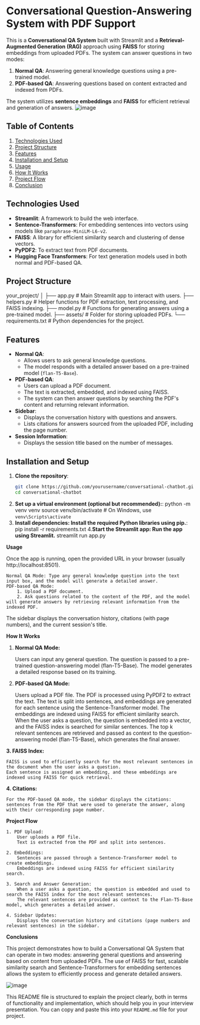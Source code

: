 # Conversational Question-Answering System with PDF Support

This is a **Conversational QA System** built with Streamlit and a **Retrieval-Augmented Generation (RAG)** approach using **FAISS** for storing embeddings from uploaded PDFs. The system can answer questions in two modes:
1. **Normal QA**: Answering general knowledge questions using a pre-trained model.
2. **PDF-based QA**: Answering questions based on content extracted and indexed from PDFs.

The system utilizes **sentence embeddings** and **FAISS** for efficient retrieval and generation of answers.
![image](https://github.com/user-attachments/assets/83137fec-e2a5-47ab-b99e-9a13af17a8ca)


## Table of Contents
1. [Technologies Used](#technologies-used)
2. [Project Structure](#project-structure)
3. [Features](#features)
4. [Installation and Setup](#installation-and-setup)
5. [Usage](#usage)
6. [How It Works](#how-it-works)
7. [Project Flow](#project-flow)
8. [Conclusion](#conclusion)

## Technologies Used
- **Streamlit**: A framework to build the web interface.
- **Sentence-Transformers**: For embedding sentences into vectors using models like `paraphrase-MiniLM-L6-v2`.
- **FAISS**: A library for efficient similarity search and clustering of dense vectors.
- **PyPDF2**: To extract text from PDF documents.
- **Hugging Face Transformers**: For text generation models used in both normal and PDF-based QA.

## Project Structure

your_project/ │ ├── app.py # Main Streamlit app to interact with users. ├── helpers.py # Helper functions for PDF extraction, text processing, and FAISS indexing. ├── model.py # Functions for generating answers using a pre-trained model. ├── assets/ # Folder for storing uploaded PDFs. └── requirements.txt # Python dependencies for the project.

## Features
- **Normal QA**: 
  - Allows users to ask general knowledge questions. 
  - The model responds with a detailed answer based on a pre-trained model (`flan-T5-Base`).
- **PDF-based QA**: 
  - Users can upload a PDF document. 
  - The text is extracted, embedded, and indexed using FAISS.
  - The system can then answer questions by searching the PDF's content and returning relevant information.
- **Sidebar**:
  - Displays the conversation history with questions and answers.
  - Lists citations for answers sourced from the uploaded PDF, including the page number.
- **Session Information**:
  - Displays the session title based on the number of messages.
  
## Installation and Setup

1. **Clone the repository**:
   ```bash
   git clone https://github.com/yourusername/conversational-chatbot.git
   cd conversational-chatbot
2. **Set up a virtual environment (optional but recommended):**:
python -m venv venv
source venv/bin/activate  # On Windows, use `venv\Scripts\activate`
3. **Install dependencies: Install the required Python libraries using pip.**:
pip install -r requirements.txt
4.**Start the Streamlit app: Run the app using Streamlit.**
streamlit run app.py

**Usage**

Once the app is running, open the provided URL in your browser (usually http://localhost:8501).

    Normal QA Mode: Type any general knowledge question into the text input box, and the model will generate a detailed answer.
    PDF-based QA Mode:
        1. Upload a PDF document.
        2. Ask questions related to the content of the PDF, and the model will generate answers by retrieving relevant information from the indexed PDF.

The sidebar displays the conversation history, citations (with page numbers), and the current session's title.

**How It Works**
1. **Normal QA Mode:**

    Users can input any general question.
    The question is passed to a pre-trained question-answering model (flan-T5-Base).
    The model generates a detailed response based on its training.

2. **PDF-based QA Mode:**

    Users upload a PDF file.
    The PDF is processed using PyPDF2 to extract the text.
    The text is split into sentences, and embeddings are generated for each sentence using the Sentence-Transformer model.
    The embeddings are indexed using FAISS for efficient similarity search.
    When the user asks a question, the question is embedded into a vector, and the FAISS index is searched for similar sentences.
    The top k relevant sentences are retrieved and passed as context to the question-answering model (flan-T5-Base), which generates the final answer.

**3. FAISS Index:**

    FAISS is used to efficiently search for the most relevant sentences in the document when the user asks a question.
    Each sentence is assigned an embedding, and these embeddings are indexed using FAISS for quick retrieval.

**4. Citations:**

    For the PDF-based QA mode, the sidebar displays the citations: sentences from the PDF that were used to generate the answer, along with their corresponding page number.

**Project Flow**

    1. PDF Upload:
        User uploads a PDF file.
        Text is extracted from the PDF and split into sentences.

    2. Embeddings:
        Sentences are passed through a Sentence-Transformer model to create embeddings.
        Embeddings are indexed using FAISS for efficient similarity search.

    3. Search and Answer Generation:
        When a user asks a question, the question is embedded and used to search the FAISS index for the most relevant sentences.
        The relevant sentences are provided as context to the Flan-T5-Base model, which generates a detailed answer.

    4. Sidebar Updates:
        Displays the conversation history and citations (page numbers and relevant sentences) in the sidebar.

**Conclusions**

This project demonstrates how to build a Conversational QA System that can operate in two modes: answering general questions and answering based on content from uploaded PDFs. The use of FAISS for fast, scalable similarity search and Sentence-Transformers for embedding sentences allows the system to efficiently process and generate detailed answers.

![image](https://github.com/user-attachments/assets/1fc9ed46-4cb3-4ce3-994e-9f2109e73a20)


This README file is structured to explain the project clearly, both in terms of functionality and implementation, which should help you in your interview presentation. You can copy and paste this into your `README.md` file for your project.

